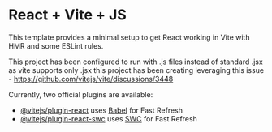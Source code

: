 # React + Vite + JS

This template provides a minimal setup to get React working in Vite with HMR and some ESLint rules.

This project has been configured to run with .js files instead of standard .jsx as vite supports only .jsx
this project has been creating leveraging this issue - https://github.com/vitejs/vite/discussions/3448

Currently, two official plugins are available:

- [@vitejs/plugin-react](https://github.com/vitejs/vite-plugin-react/blob/main/packages/plugin-react/README.md) uses [Babel](https://babeljs.io/) for Fast Refresh
- [@vitejs/plugin-react-swc](https://github.com/vitejs/vite-plugin-react-swc) uses [SWC](https://swc.rs/) for Fast Refresh
